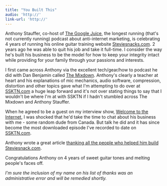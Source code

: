 ```yaml
---
title: "You Built This"
audio: 'http://'
link-url: 'http://'
---
```

<p>Anthony Stauffer, co-host of <a href="http://ssktn.com/shows/the-google-juice/">The Google Juice</a>, the longest running (that's not currently running) podcast about anti-internet marketing, is celebrating 4 years of running his online guitar training website <a href="http://www.steviesnacks.com">Steviesnacks.com</a>. 2 years ago he was able to quit his job and take it full-time. I consider the way he's built his business to be the model for how to keep your integrity intact while providing for your family through your passions and interests.</p>
<p>I first came across Anthony via the excellent tech/gear/how to podcast he did with Dan Benjamin called <a href="http://5by5.tv/mixdown">The Mixdown</a>. Anthony's clearly a teacher at heart and his explanations of mic mechanics, audio software, compression, distortion and other topics gave what I'm attempting to do over at <a href="http://ssktn.com">SSKTN.com</a> a huge leap forward and it's not over stating things to say that I wouldn't be where I'm at with SSKTN if I hadn't stumbled across The Mixdown and Anthony Stauffer.</p>
<p>When he agreed to be a guest on my interview show, <a href="http://ssktn.com/podcasts/welcometotheinternet/008-welcome-to-the-internet-anthony-stauffer/">Welcome to the Internet</a>, I was shocked that he'd take the time to chat about his business with me - some random dude from Canada. But talk he did and it has since become the most downloaded episode I've recorded to date on <a href="http://ssktn.com">SSKTN.com</a>.</p>
<p>Anthony wrote a great article <a href="http://www.steviesnacks.com/blog/2011/10/21/4-years-you-built-this.html">thanking all the people who helped him build Steviesnack.com</a>.</p>
<p>Congratulations Anthony on 4 years of sweet guitar tones and melting people's faces off.</p>
<p><em>I'm sure the inclusion of my name on his list of thanks was an administrative error and will be remedied shortly.</em></p>
